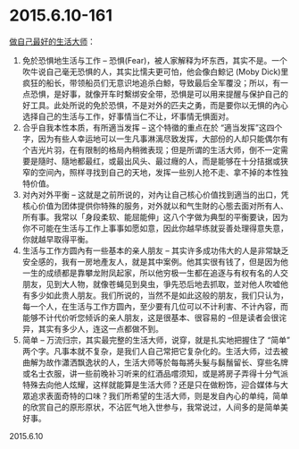 2015.6.10-161
=============
[做自己最好的生活大师](http://www.guiguke.com/2007/04/be-the-master-of-yourself.html)：

1. 免於恐惧地生活与工作 – 恐惧(Fear)，被人家解释为坏东西，其实不是。一个吹牛说自己毫无恐惧的人，其实比懦夫更可怕，他会像白鯨记 (Moby Dick)里疯狂的船长，带领船员们无意识地追杀白鯨，导致最后全军覆没；所以，有一点恐惧，是好事，就像开车时繫绑安全带，恐惧是可以用来提醒与保护自己的好工具。此处所说的免於恐惧，不是对外的匹夫之勇，而是要你以无惧的內心选择自己的生活与工作，好事情当仁不让，坏事情无惧面对。
2. 合乎自我本性本质，有所適当发挥 – 这个特徵的重点在於 “適当发挥”这四个字，因为有些人幸运地可以一生凡事淋漓尽致发挥，大部份的人却只能偶尔有个吉光片羽，在有限制的格局內稍微表现；但是所谓的生活大师，倒不一定需要是隨时、隨地都最红，或最出风头、最过癮的人，而是能够在十分拮据或狭窄的空间內，照样寻找到自己的天地，发挥一些別人抢不走、拿不掉的本性独特价值。
3. 对內对外平衡 – 这就是之前所说的，对內让自己核心价值找到適当的出口，凭核心价值为团体提供你特殊的服务，对外就以和气生財的心態去面对所有人、所有事。我常以「身段柔软、能屈能伸」这八个字做为典型的平衡要诀，因为你不可能在生活与工作上事事如愿如意，因此你越早练就妥善处理得意失意，你就越早取得平衡。
4. 生活与工作方圆內有一些基本的亲人朋友 – 其实许多成功伟大的人是非常缺乏安全感的，我有一房地產友人，就是其中案例。他其实很有钱了，但是因为他一生的成绩都是靠攀龙附凤起家，所以他穷极一生都在追逐与有权有名的人交朋友，见到大人物，就像苍蝇见到臭虫，爭先恐后地去抓取，並对他人吹嘘他有多少如此贵人朋友。我们所说的，当然不是如此这般的朋友，我们只认为，每一个人，在生活与工作方圆內，至少要有几位可以不计利害、不计內容，而能够不计代价听您倾诉的亲人朋友，这是很基本、很容易的 –但是读者会很诧异，其实有多少人，连这一点都做不到。
5. 简单 – 万流归宗，其实最完整的生活大师，说穿，就是扎实地把握住了 “简单” 两个字。凡事本就不复杂，是我们人自己常把它复杂化的。生活大师，过去被曲解为故作瀟洒飘逸状的人，生活大师等於每每將头髮与鬍鬚留长、穿些名牌或名士衣服，讲一些前晚补习听来的红酒品嚐须知，或是將房子弄得十分气派特殊去向他人炫耀，这样就能算是生活大师？还是只在做粉饰，迎合媒体与大眾追求表面奇特的口味？我们所希望的生活大师，则是发自內心的单纯，简单的欣赏自己的原形原状，不沾匠气地入世参与，我常说过，人间多的是简单美好事。

2015.6.10